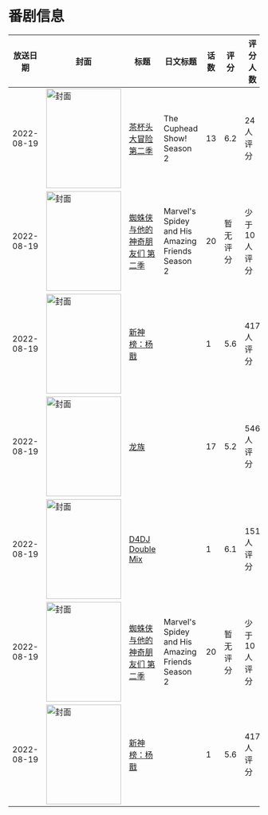 # 番剧信息

|放送日期|封面|标题|日文标题|话数|评分|评分人数|
|---|---|---|---|---|---|---|
|2022-08-19|<img src="https://lain.bgm.tv/pic/cover/c/10/82/386950_AvxBS.jpg" alt="封面" style="width:150px;height:200px;object-fit:cover;">|[茶杯头大冒险 第二季](https://bangumi.tv/subject/386950)|The Cuphead Show! Season 2|13|6.2|24人评分|
|2022-08-19|<img src="https://lain.bgm.tv/pic/cover/c/bd/ac/430508_1IeLu.jpg" alt="封面" style="width:150px;height:200px;object-fit:cover;">|[蜘蛛侠与他的神奇朋友们 第二季](https://bangumi.tv/subject/430508)|Marvel's Spidey and His Amazing Friends Season 2|20|暂无评分|少于10人评分|
|2022-08-19|<img src="https://lain.bgm.tv/pic/cover/c/f4/45/328441_I55Qf.jpg" alt="封面" style="width:150px;height:200px;object-fit:cover;">|[新神榜：杨戬](https://bangumi.tv/subject/328441)||1|5.6|417人评分|
|2022-08-19|<img src="https://lain.bgm.tv/pic/cover/c/26/d5/312297_X3i3i.jpg" alt="封面" style="width:150px;height:200px;object-fit:cover;">|[龙族](https://bangumi.tv/subject/312297)||17|5.2|546人评分|
|2022-08-19|<img src="https://lain.bgm.tv/pic/cover/c/66/25/374228_LF6C3.jpg" alt="封面" style="width:150px;height:200px;object-fit:cover;">|[D4DJ Double Mix](https://bangumi.tv/subject/374228)||1|6.1|151人评分|
|2022-08-19|<img src="https://lain.bgm.tv/pic/cover/c/bd/ac/430508_1IeLu.jpg" alt="封面" style="width:150px;height:200px;object-fit:cover;">|[蜘蛛侠与他的神奇朋友们 第二季](https://bangumi.tv/subject/430508)|Marvel's Spidey and His Amazing Friends Season 2|20|暂无评分|少于10人评分|
|2022-08-19|<img src="https://lain.bgm.tv/pic/cover/c/f4/45/328441_I55Qf.jpg" alt="封面" style="width:150px;height:200px;object-fit:cover;">|[新神榜：杨戬](https://bangumi.tv/subject/328441)||1|5.6|417人评分|

